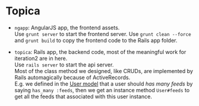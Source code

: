 Topica
======
* `ngapp`: AngularJS app, the frontend assets.  
Use `grunt server` to start the frontend server.
Use `grunt clean --force` and `grunt build` to copy the frontend code to the Rails app folder.

* `topica`: Rails app, the backend code, most of the meaningful work for iteration2 are in here.  
Use `rails server` to start the api server.  
Most of the class method we designed, like CRUDs, are implemented by Rails automagically because of ActiveRecords.  
E.g. we defined in the [User model](https://pl.cs.jhu.edu:8000/oose-13-group-12/project/blob/master/topica/app/models/user.rb) that a user should _has many_ _feeds_ by saying `has_many :feeds`, then we get an instance method `User#feeds` to get all the feeds that associated with this user instance.

